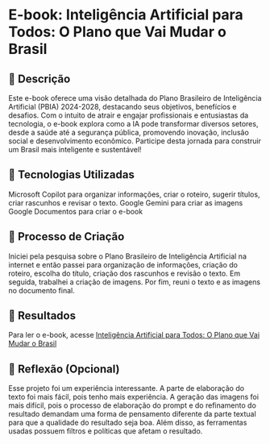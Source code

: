# E-book: Inteligência Artificial para Todos: O Plano que Vai Mudar o Brasil

## 📒 Descrição
Este e-book oferece uma visão detalhada do Plano Brasileiro de Inteligência Artificial (PBIA) 2024-2028, destacando seus objetivos, benefícios e desafios. Com o intuito de atrair e engajar profissionais e entusiastas da tecnologia, o e-book explora como a IA pode transformar diversos setores, desde a saúde até a segurança pública, promovendo inovação, inclusão social e desenvolvimento econômico. Participe desta jornada para construir um Brasil mais inteligente e sustentável!

## 🤖 Tecnologias Utilizadas
Microsoft Copilot para organizar informações, criar o roteiro, sugerir títulos, criar rascunhos e revisar o texto.
Google Gemini para criar as imagens
Google Documentos para criar o e-book

## 🧐 Processo de Criação
Iniciei pela pesquisa sobre o Plano Brasileiro de Inteligência Artificial na internet e então passei para organização de informações, criação do roteiro, escolha do título, criação dos rascunhos e revisão o texto. Em seguida, trabalhei a criação de imagens. Por fim, reuni o texto e as imagens no documento final.

## 🚀 Resultados
Para ler o e-book, acesse <a href="https://drive.google.com/file/d/1_f-UrPOOqj4K2IgIJePrOHdo3GfYzu46/view?usp=sharing">Inteligência Artificial para Todos: O Plano que Vai Mudar o Brasil</a>

## 💭 Reflexão (Opcional)
Esse projeto foi um experiência interessante. A parte de elaboração do texto foi mais fácil, pois tenho mais experiência. A geração das imagens foi mais difícil, pois o processo de elaboração do prompt e do refinamento do resultado demandam uma forma de pensamento diferente da parte textual para que a qualidade do resultado seja boa. Além disso, as ferramentas usadas possuem filtros e políticas que afetam o resultado.
